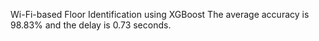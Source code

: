 Wi-Fi-based Floor Identification using XGBoost
The average accuracy is 98.83% and the delay is 0.73 seconds.
